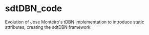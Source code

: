 # sdtDBN_code
Evolution of Jose Monteiro's tDBN implementation to introduce static attributes, creating the sdtDBN framework
